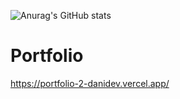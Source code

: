 ![Anurag's GitHub stats](https://github-readme-stats.vercel.app/api?username=anuraghazra&count_private=true)
# Portfolio
https://portfolio-2-danidev.vercel.app/
